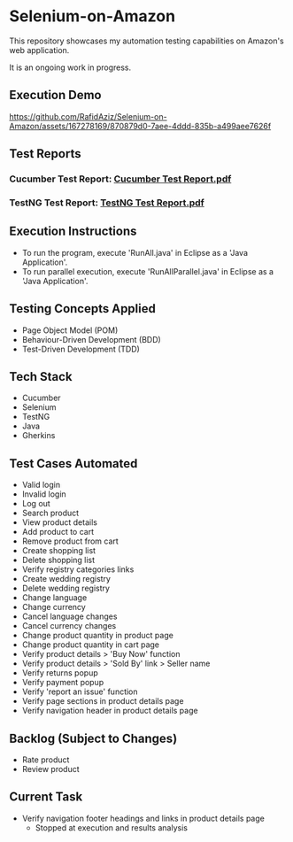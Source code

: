 # Selenium-on-Amazon
This repository showcases my automation testing capabilities on Amazon's web application. 

It is an ongoing work in progress.

## Execution Demo
https://github.com/RafidAziz/Selenium-on-Amazon/assets/167278169/870879d0-7aee-4ddd-835b-a499aee7626f

## Test Reports
### Cucumber Test Report: [Cucumber Test Report.pdf](https://github.com/user-attachments/files/16229646/Cucumber.Test.Report.pdf)

### TestNG Test Report: [TestNG Test Report.pdf](https://github.com/user-attachments/files/16229675/TestNG.Test.Report.pdf)

## Execution Instructions
- To run the program, execute 'RunAll.java' in Eclipse as a 'Java Application'.
- To run parallel execution, execute 'RunAllParallel.java' in Eclipse as a 'Java Application'.

## Testing Concepts Applied
- Page Object Model (POM)
- Behaviour-Driven Development (BDD)
- Test-Driven Development (TDD)

## Tech Stack
- Cucumber
- Selenium
- TestNG
- Java
- Gherkins 

## Test Cases Automated
- Valid login
- Invalid login
- Log out
- Search product
- View product details
- Add product to cart
- Remove product from cart
- Create shopping list
- Delete shopping list
- Verify registry categories links
- Create wedding registry
- Delete wedding registry
- Change language
- Change currency
- Cancel language changes
- Cancel currency changes
- Change product quantity in product page
- Change product quantity in cart page
- Verify product details > 'Buy Now' function
- Verify product details > 'Sold By' link > Seller name
- Verify returns popup
- Verify payment popup
- Verify 'report an issue' function
- Verify page sections in product details page
- Verify navigation header in product details page

## Backlog (Subject to Changes)
- Rate product
- Review product

## Current Task 
- Verify navigation footer headings and links in product details page
  - Stopped at execution and results analysis

